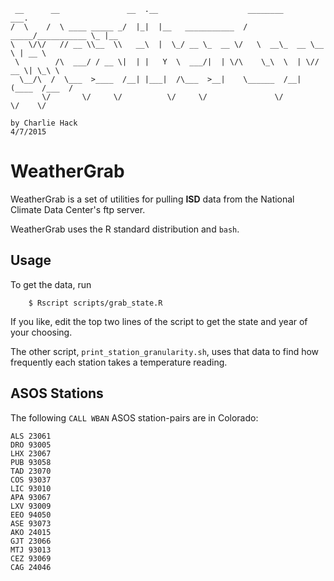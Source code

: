 ```
 __      __               __  .__                    ________            ___.    
/  \    /  \ ____ _____ _/  |_|  |__   ___________  /  _____/___________ \_ |__  
\   \/\/   // __ \\__  \\   __\  |  \_/ __ \_  __ \/   \  __\_  __ \__  \ | __ \ 
 \        /\  ___/ / __ \|  | |   Y  \  ___/|  | \/\    \_\  \  | \// __ \| \_\ \
  \__/\  /  \___  >____  /__| |___|  /\___  >__|    \______  /__|  (____  /___  /
       \/       \/     \/          \/     \/               \/           \/    \/ 

by Charlie Hack
4/7/2015
```
WeatherGrab
===========
WeatherGrab is a set of utilities for pulling **ISD** data from the National Climate Data Center's ftp server.   

WeatherGrab uses the R standard distribution and `bash`. 

Usage
-----
To get the data, run  

```
    $ Rscript scripts/grab_state.R
```
If you like, edit the top two lines of the script to get the state and year of your choosing.  

The other script, `print_station_granularity.sh`, uses that data to find how frequently each station takes a temperature reading.

ASOS Stations
-------------
The following `CALL WBAN` ASOS station-pairs are in Colorado:  

```
ALS 23061
DRO 93005
LHX 23067
PUB 93058
TAD 23070
COS 93037
LIC 93010
APA 93067
LXV 93009
EEO 94050
ASE 93073
AKO 24015
GJT 23066
MTJ 93013
CEZ 93069
CAG 24046
```